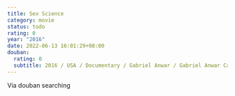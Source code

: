 ```yaml
---
title: Sex Science
category: movie
status: todo
rating: 0
year: "2016"
date: 2022-06-13 16:01:29+08:00
douban:
  rating: 0
  subtitle: 2016 / USA / Documentary / Gabriel Anwar / Gabriel Anwar Catherine Oxenberg
---
```


Via douban searching

